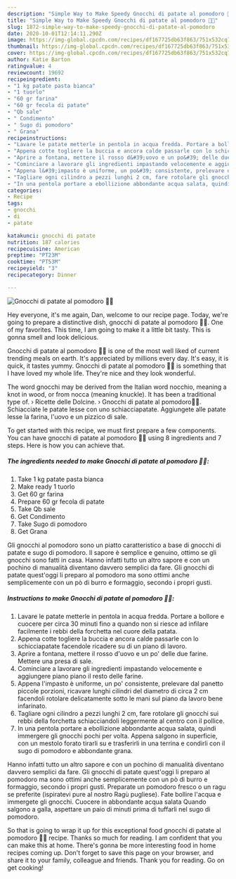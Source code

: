 ```yaml
---
description: "Simple Way to Make Speedy Gnocchi di patate al pomodoro 🥔🍅"
title: "Simple Way to Make Speedy Gnocchi di patate al pomodoro 🥔🍅"
slug: 1872-simple-way-to-make-speedy-gnocchi-di-patate-al-pomodoro
date: 2020-10-01T12:14:11.290Z
image: https://img-global.cpcdn.com/recipes/df167725db63f863/751x532cq70/gnocchi-di-patate-al-pomodoro-🥔🍅-recipe-main-photo.jpg
thumbnail: https://img-global.cpcdn.com/recipes/df167725db63f863/751x532cq70/gnocchi-di-patate-al-pomodoro-🥔🍅-recipe-main-photo.jpg
cover: https://img-global.cpcdn.com/recipes/df167725db63f863/751x532cq70/gnocchi-di-patate-al-pomodoro-🥔🍅-recipe-main-photo.jpg
author: Katie Barton
ratingvalue: 4
reviewcount: 19692
recipeingredient:
- "1 kg patate pasta bianca"
- "1 tuorlo"
- "60 gr farina"
- "60 gr fecola di patate"
- "Qb sale"
- " Condimento"
- " Sugo di pomodoro"
- " Grana"
recipeinstructions:
- "Lavare le patate metterle in pentola in acqua fredda. Portare a bollore e cuocere per circa 30 minuti fino a quando non si riesce ad infilare facilmente i rebbi della forchetta nel cuore della patata."
- "Appena cotte togliere la buccia e ancora calde passarle con lo schicciapatate facendole ricadere su di un piano di lavoro."
- "Aprire a fontana, mettere il rosso d&#39;uovo e un po&#39; delle due farine. Mettere una presa di sale."
- "Cominciare a lavorare gli ingredienti impastando velocemente e aggiungere piano piano il resto delle farine."
- "Appena l&#39;impasto è uniforme, un po&#39; consistente, prelevare dal panetto piccole porzioni, ricavare lunghi cilindri del diametro di circa 2 cm facendoli rotolare delicatamente sotto le mani sul piano da lavoro bene infarinato."
- "Tagliare ogni cilindro a pezzi lunghi 2 cm, fare rotolare gli gnocchi sui rebbi della forchetta schiacciandoli leggermente al centro con il pollice."
- "In una pentola portare a ebollizione abbondante acqua salata, quindi immergere gli gnocchi pochi per volta. Appena salgono in superficie, con un mestolo forato tirarli su e trasferirli in una terrina e condirli con il sugo di pomodoro e abbondante grana."
categories:
- Recipe
tags:
- gnocchi
- di
- patate

katakunci: gnocchi di patate 
nutrition: 187 calories
recipecuisine: American
preptime: "PT23M"
cooktime: "PT53M"
recipeyield: "3"
recipecategory: Dinner

---
```



![Gnocchi di patate al pomodoro 🥔🍅](https://img-global.cpcdn.com/recipes/df167725db63f863/751x532cq70/gnocchi-di-patate-al-pomodoro-🥔🍅-recipe-main-photo.jpg)

Hey everyone, it's me again, Dan, welcome to our recipe page. Today, we're going to prepare a distinctive dish, gnocchi di patate al pomodoro 🥔🍅. One of my favorites. This time, I am going to make it a little bit tasty. This is gonna smell and look delicious.

Gnocchi di patate al pomodoro 🥔🍅 is one of the most well liked of current trending meals on earth. It's appreciated by millions every day. It's easy, it is quick, it tastes yummy. Gnocchi di patate al pomodoro 🥔🍅 is something that I have loved my whole life. They're nice and they look wonderful.

The word gnocchi may be derived from the Italian word nocchio, meaning a knot in wood, or from nocca (meaning knuckle). It has been a traditional type of. › Ricette delle Dolcine. › Gnocchi di patate al pomodoro🥔🍅. Schiacciate le patate lesse con uno schiacciapatate. Aggiungete alle patate lesse la farina, l&#39;uovo e un pizzico di sale.


To get started with this recipe, we must first prepare a few components. You can have gnocchi di patate al pomodoro 🥔🍅 using 8 ingredients and 7 steps. Here is how you can achieve that.

<!--inarticleads1-->

##### The ingredients needed to make Gnocchi di patate al pomodoro 🥔🍅:

1. Take 1 kg patate pasta bianca
1. Make ready 1 tuorlo
1. Get 60 gr farina
1. Prepare 60 gr fecola di patate
1. Take Qb sale
1. Get  Condimento
1. Take  Sugo di pomodoro
1. Get  Grana


Gli gnocchi al pomodoro sono un piatto caratteristico a base di gnocchi di patate e sugo di pomodoro. Il sapore è semplice e genuino, ottimo se gli gnocchi sono fatti in casa. Hanno infatti tutto un altro sapore e con un pochino di manualità diventano davvero semplici da fare. Gli gnocchi di patate quest&#39;oggi li preparo al pomodoro ma sono ottimi anche semplicemente con un pò di burro e formaggio, secondo i propri gusti. 

<!--inarticleads2-->

##### Instructions to make Gnocchi di patate al pomodoro 🥔🍅:

1. Lavare le patate metterle in pentola in acqua fredda. Portare a bollore e cuocere per circa 30 minuti fino a quando non si riesce ad infilare facilmente i rebbi della forchetta nel cuore della patata.
1. Appena cotte togliere la buccia e ancora calde passarle con lo schicciapatate facendole ricadere su di un piano di lavoro.
1. Aprire a fontana, mettere il rosso d&#39;uovo e un po&#39; delle due farine. Mettere una presa di sale.
1. Cominciare a lavorare gli ingredienti impastando velocemente e aggiungere piano piano il resto delle farine.
1. Appena l&#39;impasto è uniforme, un po&#39; consistente, prelevare dal panetto piccole porzioni, ricavare lunghi cilindri del diametro di circa 2 cm facendoli rotolare delicatamente sotto le mani sul piano da lavoro bene infarinato.
1. Tagliare ogni cilindro a pezzi lunghi 2 cm, fare rotolare gli gnocchi sui rebbi della forchetta schiacciandoli leggermente al centro con il pollice.
1. In una pentola portare a ebollizione abbondante acqua salata, quindi immergere gli gnocchi pochi per volta. Appena salgono in superficie, con un mestolo forato tirarli su e trasferirli in una terrina e condirli con il sugo di pomodoro e abbondante grana.


Hanno infatti tutto un altro sapore e con un pochino di manualità diventano davvero semplici da fare. Gli gnocchi di patate quest&#39;oggi li preparo al pomodoro ma sono ottimi anche semplicemente con un pò di burro e formaggio, secondo i propri gusti. Preparate un pomodoro fresco o un ragu se preferite (ispiratevi pure al nostro Ragù pugliese). Fate bollire l&#39;acqua e immergete gli gnocchi. Cuocere in abbondante acqua salata Quando salgono a galla, aspettare un paio di minuti prima di tuffarli nel sugo di pomodoro. 

So that is going to wrap it up for this exceptional food gnocchi di patate al pomodoro 🥔🍅 recipe. Thanks so much for reading. I am confident that you can make this at home. There's gonna be more interesting food in home recipes coming up. Don't forget to save this page on your browser, and share it to your family, colleague and friends. Thank you for reading. Go on get cooking!
